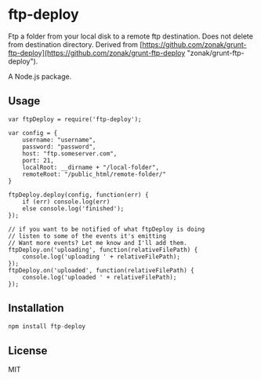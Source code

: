# ftp-deploy

Ftp a folder from your local disk to a remote ftp destination. Does not delete from destination directory. Derived from [https://github.com/zonak/grunt-ftp-deploy](https://github.com/zonak/grunt-ftp-deploy "zonak/grunt-ftp-deploy").

A Node.js package.


## Usage

```
var ftpDeploy = require('ftp-deploy');

var config = {
	username: "username",
	password: "password",
	host: "ftp.someserver.com",
	port: 21,
	localRoot: __dirname + "/local-folder",
	remoteRoot: "/public_html/remote-folder/"
}
	
ftpDeploy.deploy(config, function(err) {
	if (err) console.log(err)
	else console.log('finished');
});

// if you want to be notified of what ftpDeploy is doing
// listen to some of the events it's emitting
// Want more events? Let me know and I'll add them.
ftpDeploy.on('uploading', function(relativeFilePath) {
	console.log('uploading ' + relativeFilePath);
});
ftpDeploy.on('uploaded', function(relativeFilePath) {
	console.log('uploaded ' + relativeFilePath);
});
```


## Installation

```js
npm install ftp-deploy
```


## License 

MIT